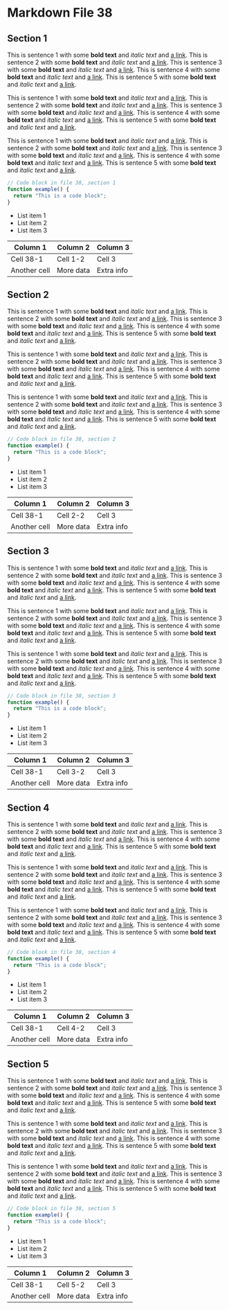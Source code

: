 # Markdown File 38


## Section 1

This is sentence 1 with some **bold text** and *italic text* and [a link](https://example.com/38/1/1/1). This is sentence 2 with some **bold text** and *italic text* and [a link](https://example.com/38/1/1/2). This is sentence 3 with some **bold text** and *italic text* and [a link](https://example.com/38/1/1/3). This is sentence 4 with some **bold text** and *italic text* and [a link](https://example.com/38/1/1/4). This is sentence 5 with some **bold text** and *italic text* and [a link](https://example.com/38/1/1/5). 

This is sentence 1 with some **bold text** and *italic text* and [a link](https://example.com/38/1/2/1). This is sentence 2 with some **bold text** and *italic text* and [a link](https://example.com/38/1/2/2). This is sentence 3 with some **bold text** and *italic text* and [a link](https://example.com/38/1/2/3). This is sentence 4 with some **bold text** and *italic text* and [a link](https://example.com/38/1/2/4). This is sentence 5 with some **bold text** and *italic text* and [a link](https://example.com/38/1/2/5). 

This is sentence 1 with some **bold text** and *italic text* and [a link](https://example.com/38/1/3/1). This is sentence 2 with some **bold text** and *italic text* and [a link](https://example.com/38/1/3/2). This is sentence 3 with some **bold text** and *italic text* and [a link](https://example.com/38/1/3/3). This is sentence 4 with some **bold text** and *italic text* and [a link](https://example.com/38/1/3/4). This is sentence 5 with some **bold text** and *italic text* and [a link](https://example.com/38/1/3/5). 

```javascript
// Code block in file 38, section 1
function example() {
  return "This is a code block";
}
```

- List item 1
- List item 2
- List item 3

| Column 1 | Column 2 | Column 3 |
| -------- | -------- | -------- |
| Cell 38-1 | Cell 1-2 | Cell 3 |
| Another cell | More data | Extra info |


## Section 2

This is sentence 1 with some **bold text** and *italic text* and [a link](https://example.com/38/2/1/1). This is sentence 2 with some **bold text** and *italic text* and [a link](https://example.com/38/2/1/2). This is sentence 3 with some **bold text** and *italic text* and [a link](https://example.com/38/2/1/3). This is sentence 4 with some **bold text** and *italic text* and [a link](https://example.com/38/2/1/4). This is sentence 5 with some **bold text** and *italic text* and [a link](https://example.com/38/2/1/5). 

This is sentence 1 with some **bold text** and *italic text* and [a link](https://example.com/38/2/2/1). This is sentence 2 with some **bold text** and *italic text* and [a link](https://example.com/38/2/2/2). This is sentence 3 with some **bold text** and *italic text* and [a link](https://example.com/38/2/2/3). This is sentence 4 with some **bold text** and *italic text* and [a link](https://example.com/38/2/2/4). This is sentence 5 with some **bold text** and *italic text* and [a link](https://example.com/38/2/2/5). 

This is sentence 1 with some **bold text** and *italic text* and [a link](https://example.com/38/2/3/1). This is sentence 2 with some **bold text** and *italic text* and [a link](https://example.com/38/2/3/2). This is sentence 3 with some **bold text** and *italic text* and [a link](https://example.com/38/2/3/3). This is sentence 4 with some **bold text** and *italic text* and [a link](https://example.com/38/2/3/4). This is sentence 5 with some **bold text** and *italic text* and [a link](https://example.com/38/2/3/5). 

```javascript
// Code block in file 38, section 2
function example() {
  return "This is a code block";
}
```

- List item 1
- List item 2
- List item 3

| Column 1 | Column 2 | Column 3 |
| -------- | -------- | -------- |
| Cell 38-1 | Cell 2-2 | Cell 3 |
| Another cell | More data | Extra info |


## Section 3

This is sentence 1 with some **bold text** and *italic text* and [a link](https://example.com/38/3/1/1). This is sentence 2 with some **bold text** and *italic text* and [a link](https://example.com/38/3/1/2). This is sentence 3 with some **bold text** and *italic text* and [a link](https://example.com/38/3/1/3). This is sentence 4 with some **bold text** and *italic text* and [a link](https://example.com/38/3/1/4). This is sentence 5 with some **bold text** and *italic text* and [a link](https://example.com/38/3/1/5). 

This is sentence 1 with some **bold text** and *italic text* and [a link](https://example.com/38/3/2/1). This is sentence 2 with some **bold text** and *italic text* and [a link](https://example.com/38/3/2/2). This is sentence 3 with some **bold text** and *italic text* and [a link](https://example.com/38/3/2/3). This is sentence 4 with some **bold text** and *italic text* and [a link](https://example.com/38/3/2/4). This is sentence 5 with some **bold text** and *italic text* and [a link](https://example.com/38/3/2/5). 

This is sentence 1 with some **bold text** and *italic text* and [a link](https://example.com/38/3/3/1). This is sentence 2 with some **bold text** and *italic text* and [a link](https://example.com/38/3/3/2). This is sentence 3 with some **bold text** and *italic text* and [a link](https://example.com/38/3/3/3). This is sentence 4 with some **bold text** and *italic text* and [a link](https://example.com/38/3/3/4). This is sentence 5 with some **bold text** and *italic text* and [a link](https://example.com/38/3/3/5). 

```javascript
// Code block in file 38, section 3
function example() {
  return "This is a code block";
}
```

- List item 1
- List item 2
- List item 3

| Column 1 | Column 2 | Column 3 |
| -------- | -------- | -------- |
| Cell 38-1 | Cell 3-2 | Cell 3 |
| Another cell | More data | Extra info |


## Section 4

This is sentence 1 with some **bold text** and *italic text* and [a link](https://example.com/38/4/1/1). This is sentence 2 with some **bold text** and *italic text* and [a link](https://example.com/38/4/1/2). This is sentence 3 with some **bold text** and *italic text* and [a link](https://example.com/38/4/1/3). This is sentence 4 with some **bold text** and *italic text* and [a link](https://example.com/38/4/1/4). This is sentence 5 with some **bold text** and *italic text* and [a link](https://example.com/38/4/1/5). 

This is sentence 1 with some **bold text** and *italic text* and [a link](https://example.com/38/4/2/1). This is sentence 2 with some **bold text** and *italic text* and [a link](https://example.com/38/4/2/2). This is sentence 3 with some **bold text** and *italic text* and [a link](https://example.com/38/4/2/3). This is sentence 4 with some **bold text** and *italic text* and [a link](https://example.com/38/4/2/4). This is sentence 5 with some **bold text** and *italic text* and [a link](https://example.com/38/4/2/5). 

This is sentence 1 with some **bold text** and *italic text* and [a link](https://example.com/38/4/3/1). This is sentence 2 with some **bold text** and *italic text* and [a link](https://example.com/38/4/3/2). This is sentence 3 with some **bold text** and *italic text* and [a link](https://example.com/38/4/3/3). This is sentence 4 with some **bold text** and *italic text* and [a link](https://example.com/38/4/3/4). This is sentence 5 with some **bold text** and *italic text* and [a link](https://example.com/38/4/3/5). 

```javascript
// Code block in file 38, section 4
function example() {
  return "This is a code block";
}
```

- List item 1
- List item 2
- List item 3

| Column 1 | Column 2 | Column 3 |
| -------- | -------- | -------- |
| Cell 38-1 | Cell 4-2 | Cell 3 |
| Another cell | More data | Extra info |


## Section 5

This is sentence 1 with some **bold text** and *italic text* and [a link](https://example.com/38/5/1/1). This is sentence 2 with some **bold text** and *italic text* and [a link](https://example.com/38/5/1/2). This is sentence 3 with some **bold text** and *italic text* and [a link](https://example.com/38/5/1/3). This is sentence 4 with some **bold text** and *italic text* and [a link](https://example.com/38/5/1/4). This is sentence 5 with some **bold text** and *italic text* and [a link](https://example.com/38/5/1/5). 

This is sentence 1 with some **bold text** and *italic text* and [a link](https://example.com/38/5/2/1). This is sentence 2 with some **bold text** and *italic text* and [a link](https://example.com/38/5/2/2). This is sentence 3 with some **bold text** and *italic text* and [a link](https://example.com/38/5/2/3). This is sentence 4 with some **bold text** and *italic text* and [a link](https://example.com/38/5/2/4). This is sentence 5 with some **bold text** and *italic text* and [a link](https://example.com/38/5/2/5). 

This is sentence 1 with some **bold text** and *italic text* and [a link](https://example.com/38/5/3/1). This is sentence 2 with some **bold text** and *italic text* and [a link](https://example.com/38/5/3/2). This is sentence 3 with some **bold text** and *italic text* and [a link](https://example.com/38/5/3/3). This is sentence 4 with some **bold text** and *italic text* and [a link](https://example.com/38/5/3/4). This is sentence 5 with some **bold text** and *italic text* and [a link](https://example.com/38/5/3/5). 

```javascript
// Code block in file 38, section 5
function example() {
  return "This is a code block";
}
```

- List item 1
- List item 2
- List item 3

| Column 1 | Column 2 | Column 3 |
| -------- | -------- | -------- |
| Cell 38-1 | Cell 5-2 | Cell 3 |
| Another cell | More data | Extra info |

